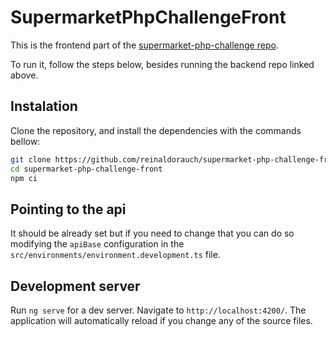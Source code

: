 # SupermarketPhpChallengeFront

This is the frontend part of the [supermarket-php-challenge repo](https://github.com/reinaldorauch/supermarket-php-challenge).

To run it, follow the steps below, besides running the backend repo linked above.

## Instalation

Clone the repository, and install the dependencies with the commands bellow:

```bash
git clone https://github.com/reinaldorauch/supermarket-php-challenge-front
cd supermarket-php-challenge-front
npm ci
```

## Pointing to the api

It should be already set but if you need to change that you can do so modifying the `apiBase` configuration in the `src/environments/environment.development.ts` file.

## Development server

Run `ng serve` for a dev server. Navigate to `http://localhost:4200/`. The application will automatically reload if you change any of the source files.
